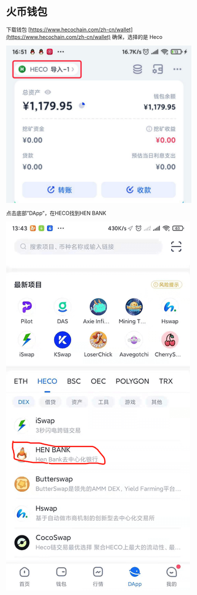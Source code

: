 # 火币钱包

下载钱包 [https://www.hecochain.com/zh-cn/wallet](https://www.hecochain.com/zh-cn/wallet) 确保，选择的是 Heco  


![](../.gitbook/assets/image%20%281%29.png)

点击底部”DApp”，在HECO找到HEN BANK

![](../.gitbook/assets/2651630647954_.pic_hd.png)

